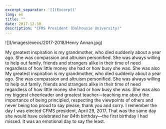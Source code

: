 ```yaml
---
excerpt_separator: '[](Excerpt)'
lang: en
title: ""
date: 2017-12-30
description: "CFMS President (Dalhousie University)"
---
```


![](/images/execs/2017-2018/Henry Annan.jpg)

My greatest inspiration is my grandmother, who died suddenly about a year ago. She was compassion and altruism personified. She was always willing to help out family, friends and strangers alike in their time of need regardless of how little money she had or how busy she was. She was also
[](Excerpt)
My greatest inspiration is my grandmother, who died suddenly about a year ago. She was compassion and altruism personified. She was always willing to help out family, friends and strangers alike in their time of need regardless of how little money she had or how busy she was. She was also my biggest cheerleader and greatest teacher—teaching me about the importance of being principled, respecting the viewpoints of others and never being too proud to say please, thank you and sorry. I remember the day I was elected CFMS president, April 29, 2017. That was the same day she would have celebrated her 84th birthday—the first birthday I had missed. It was an emotional day to say the least.



